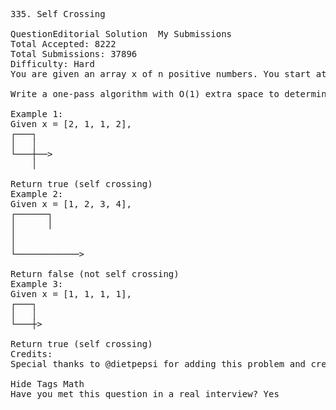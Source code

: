 <pre>
335. Self Crossing 

QuestionEditorial Solution  My Submissions
Total Accepted: 8222
Total Submissions: 37896
Difficulty: Hard
You are given an array x of n positive numbers. You start at point (0,0) and moves x[0] metres to the north, then x[1] metres to the west, x[2] metres to the south, x[3] metres to the east and so on. In other words, after each move your direction changes counter-clockwise.

Write a one-pass algorithm with O(1) extra space to determine, if your path crosses itself, or not.

Example 1:
Given x = [2, 1, 1, 2],
┌───┐
│   │
└───┼──>
    │

Return true (self crossing)
Example 2:
Given x = [1, 2, 3, 4],
┌──────┐
│      │
│
│
└────────────>

Return false (not self crossing)
Example 3:
Given x = [1, 1, 1, 1],
┌───┐
│   │
└───┼>

Return true (self crossing)
Credits:
Special thanks to @dietpepsi for adding this problem and creating all test cases.

Hide Tags Math
Have you met this question in a real interview? Yes  
</pre>
